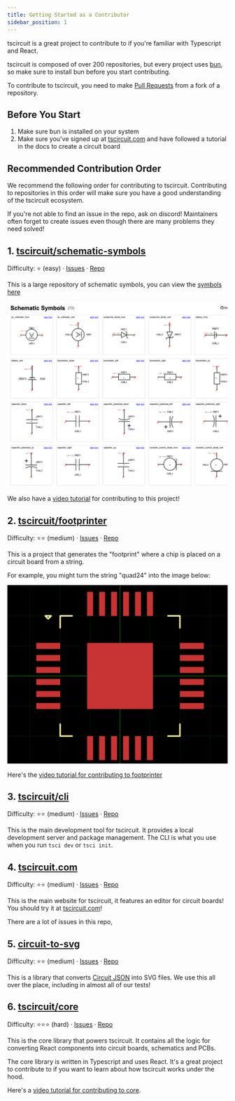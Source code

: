 ```yaml
---
title: Getting Started as a Contributor
sidebar_position: 1
---
```


tscircuit is a great project to contribute to if you're familiar with Typescript
and React.

tscircuit is composed of over 200 repositories, but every project uses [bun](https://bun.sh),
so make sure to install bun before you start contributing.

To contribute to tscircuit, you need to make [Pull Requests](https://docs.github.com/en/pull-requests/collaborating-with-pull-requests/proposing-changes-to-your-work-with-pull-requests/about-pull-requests) from a fork of a repository.

## Before You Start

1. Make sure bun is installed on your system
2. Make sure you've signed up at [tscircuit.com](https://tscircuit.com) and have followed a tutorial in the docs to create a circuit board

## Recommended Contribution Order

We recommend the following order for contributing to tscircuit. Contributing to repositories in this order will make sure you have a good understanding of the tscircuit ecosystem.

If you're not able to find an issue in the repo, ask on discord! Maintainers often forget to create issues even though there are many problems they need solved!

## 1. [tscircuit/schematic-symbols](https://github.com/tscircuit/schematic-symbols)

Difficulty: ⭐ (easy) · [Issues](https://github.com/tscircuit/schematic-symbols/issues) · [Repo](https://github.com/tscircuit/schematic-symbols)

This is a large repository of schematic symbols, you can view the [symbols here](https://symbols.tscircuit.com)

![Schematic Symbols Project](../../static/img/symbols.png)

We also have a [video tutorial](https://blog.tscircuit.com/i/149495167/help-us-build-the-largest-library-of-schematic-symbols) for contributing to this project!

## 2. [tscircuit/footprinter](https://github.com/tscircuit/footprinter)

Difficulty: ⭐⭐ (medium) · [Issues](https://github.com/tscircuit/footprinter/issues) · [Repo](https://github.com/tscircuit/footprinter)

This is a project that generates the "footprint" where a chip is placed on a circuit board from a string.

For example, you might turn the string "quad24" into the image below:

![Footprinter Project](../../static/img/footprinter.webp)

Here's the [video tutorial for contributing to footprinter](https://blog.tscircuit.com/p/learn-how-to-contribute-to-tscircuits)

## 3. [tscircuit/cli](https://github.com/tscircuit/cli)

Difficulty: ⭐⭐ (medium) · [Issues](https://github.com/tscircuit/cli/issues) · [Repo](https://github.com/tscircuit/cli)

This is the main development tool for tscircuit. It provides a local development server and package management. The CLI is what you use when you run `tsci dev` or `tsci init`.

## 4. [tscircuit.com](https://github.com/tscircuit/tscircuit.com)

Difficulty: ⭐⭐ (medium) · [Issues](https://github.com/tscircuit/tscircuit.com/issues) · [Repo](https://github.com/tscircuit/tscircuit.com)

This is the main website for tscircuit, it features an editor for circuit boards! You should try it at [tscircuit.com](https://tscircuit.com)!

There are a lot of issues in this repo,

## 5. [circuit-to-svg](https://github.com/tscircuit/circuit-to-svg)

Difficulty: ⭐⭐ (medium) · [Issues](https://github.com/tscircuit/circuit-to-svg/issues) · [Repo](https://github.com/tscircuit/circuit-to-svg)

This is a library that converts [Circuit JSON](https://github.com/tscircuit/circuit-json) into SVG files. We use
this all over the place, including in almost all of our
tests!

## 6. [tscircuit/core](https://github.com/tscircuit/core)

Difficulty: ⭐⭐⭐ (hard) · [Issues](https://github.com/tscircuit/core/issues) · [Repo](https://github.com/tscircuit/core)

This is the core library that powers tscircuit. It contains all the logic for converting React components into circuit boards, schematics and PCBs.

The core library is written in Typescript and uses React. It's a great project to contribute to if you want to learn about how tscircuit works under the hood.

Here's a [video tutorial for contributing to core](https://blog.tscircuit.com/p/learn-how-to-contribute-to-tscircuits-core).
